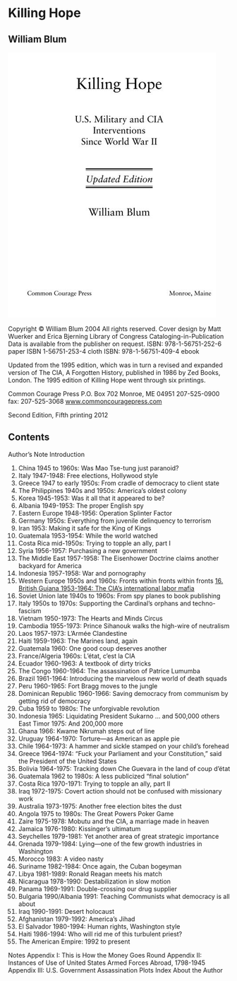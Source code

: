 # Killing Hope

## William Blum

![Killing Hope](kh_title.jpeg)

Copyright © William Blum 2004
All rights reserved.
Cover design by Matt Wuerker and Erica Bjerning
Library of Congress Cataloging-in-Publication Data is available from the publisher on request.
ISBN: 978-1-56751-252-6 paper
ISBN 1-56751-253-4 cloth
ISBN: 978-1-56751-409-4 ebook

Updated from the 1995 edition, which was in turn a revised and expanded version of The CIA, A Forgotten History, published in 1986 by Zed Books, London. The 1995 edition of Killing Hope went through six printings.

Common Courage Press
P.O. Box 702
Monroe, ME 04951
207-525-0900 fax: 207-525-3068
www.commoncouragepress.com

Second Edition, Fifth printing 2012

## Contents

Author’s Note
Introduction

1. China 1945 to 1960s: Was Mao Tse-tung just paranoid?
2. Italy 1947-1948: Free elections, Hollywood style
3. Greece 1947 to early 1950s: From cradle of democracy to client state
4. The Philippines 1940s and 1950s: America’s oldest colony
5. Korea 1945-1953: Was it all that it appeared to be?
6. Albania 1949-1953: The proper English spy
7. Eastern Europe 1948-1956: Operation Splinter Factor
8. Germany 1950s: Everything from juvenile delinquency to terrorism
9. Iran 1953: Making it safe for the King of Kings
10. Guatemala 1953-1954: While the world watched
11. Costa Rica mid-1950s: Trying to topple an ally, part I
12. Syria 1956-1957: Purchasing a new government
13. The Middle East 1957-1958: The Eisenhower Doctrine claims another backyard for America
14. Indonesia 1957-1958: War and pornography
15. Western Europe 1950s and 1960s: Fronts within fronts within fronts
<a href="./16_British_Guiana.md">16. British Guiana 1953-1964: The CIA’s international labor mafia</a>
17. Soviet Union late 1940s to 1960s: From spy planes to book publishing
18. Italy 1950s to 1970s: Supporting the Cardinal’s orphans and techno-fascism
19. Vietnam 1950-1973: The Hearts and Minds Circus
20. Cambodia 1955-1973: Prince Sihanouk walks the high-wire of neutralism
21. Laos 1957-1973: L’Armée Clandestine
22. Haiti 1959-1963: The Marines land, again
23. Guatemala 1960: One good coup deserves another
24. France/Algeria 1960s: L’état, c’est la CIA
25. Ecuador 1960-1963: A textbook of dirty tricks
26. The Congo 1960-1964: The assassination of Patrice Lumumba
27. Brazil 1961-1964: Introducing the marvelous new world of death squads
28. Peru 1960-1965: Fort Bragg moves to the jungle
29. Dominican Republic 1960-1966: Saving democracy from communism by getting rid of democracy
30. Cuba 1959 to 1980s: The unforgivable revolution
31. Indonesia 1965: Liquidating President Sukarno … and 500,000 others East Timor 1975: And 200,000 more
32. Ghana 1966: Kwame Nkrumah steps out of line
33. Uruguay 1964-1970: Torture—as American as apple pie
34. Chile 1964-1973: A hammer and sickle stamped on your child’s forehead
35. Greece 1964-1974: “Fuck your Parliament and your Constitution,” said the President of the United States
36. Bolivia 1964-1975: Tracking down Che Guevara in the land of coup d’état
37. Guatemala 1962 to 1980s: A less publicized “final solution”
38. Costa Rica 1970-1971: Trying to topple an ally, part II
39. Iraq 1972-1975: Covert action should not be confused with missionary work
40. Australia 1973-1975: Another free election bites the dust
41. Angola 1975 to 1980s: The Great Powers Poker Game
42. Zaire 1975-1978: Mobutu and the CIA, a marriage made in heaven
43. Jamaica 1976-1980: Kissinger’s ultimatum
44. Seychelles 1979-1981: Yet another area of great strategic importance
45. Grenada 1979-1984: Lying—one of the few growth industries in Washington
46. Morocco 1983: A video nasty
47. Suriname 1982-1984: Once again, the Cuban bogeyman
48. Libya 1981-1989: Ronald Reagan meets his match
49. Nicaragua 1978-1990: Destabilization in slow motion
50. Panama 1969-1991: Double-crossing our drug supplier
51. Bulgaria 1990/Albania 1991: Teaching Communists what democracy is all about
52. Iraq 1990-1991: Desert holocaust
53. Afghanistan 1979-1992: America’s Jihad
54. El Salvador 1980-1994: Human rights, Washington style
55. Haiti 1986-1994: Who will rid me of this turbulent priest?
56. The American Empire: 1992 to present

Notes
Appendix I: This is How the Money Goes Round
Appendix II: Instances of Use of United States Armed Forces Abroad, 1798-1945
Appendix III: U.S. Government Assassination Plots
Index
About the Author
